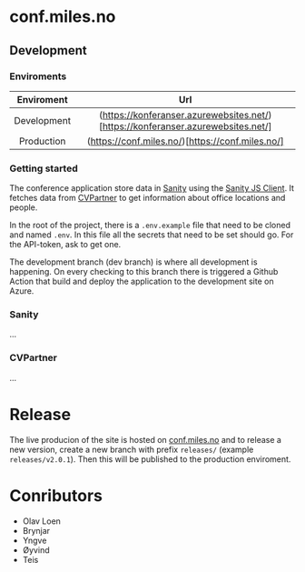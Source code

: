 # conf.miles.no

## Development

### Enviroments

| Enviroment | Url |
| :--: | :--: |
| Development | (https://konferanser.azurewebsites.net/)[https://konferanser.azurewebsites.net/] |
| Production | (https://conf.miles.no/)[https://conf.miles.no/] |

### Getting started

The conference application store data in [Sanity]() using the [Sanity JS Client](https://www.sanity.io/docs/js-client). It fetches data from [CVPartner](https://cv.miles.no) to get information about office locations and people.

In the root of the project, there is a `.env.example` file that need to be cloned and named `.env`. In this file all the secrets that need to be set should go. For the API-token, ask to get one.

The development branch (dev branch) is where all development is happening. On every checking to this branch there is triggered a Github Action that build and deploy the application to the development site on Azure.

### Sanity

...

### CVPartner

...

# Release

The live producion of the site is hosted on [conf.miles.no](https://conf.miles.no) and to release a new version, create a new branch with prefix `releases/` (example `releases/v2.0.1`). Then this will be published to the production enviroment.

# Conributors

* Olav Loen
* Brynjar
* Yngve
* Øyvind
* Teis
